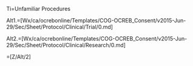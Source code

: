Ti=Unfamiliar Procedures

Alt1.=[Wx/ca/ocrebonline/Templates/COG-OCREB_Consent/v2015-Jun-29/Sec/Sheet/Protocol/Clinical/Trial/0.md]

Alt2.=[Wx/ca/ocrebonline/Templates/COG-OCREB_Consent/v2015-Jun-29/Sec/Sheet/Protocol/Clinical/Research/0.md]

=[Z/Alt/2]